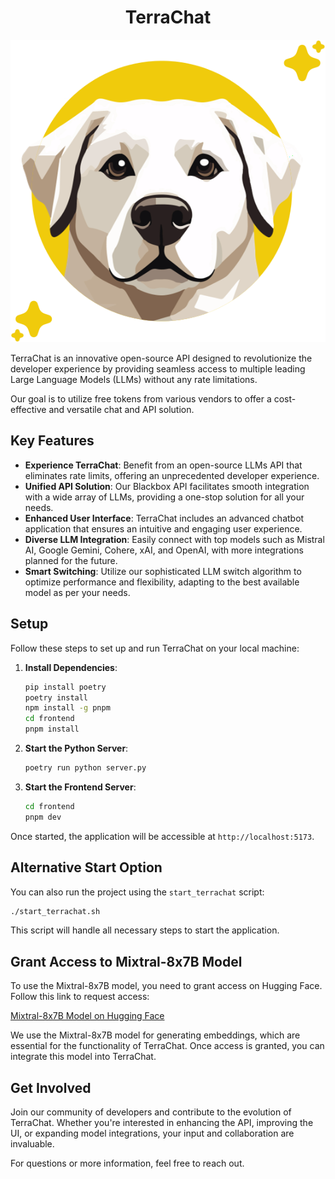<div style="text-align: center;">

# TerraChat

![TerraChat Logo](frontend/images/starred_terra.svg)

</div>

TerraChat is an innovative open-source API designed to revolutionize the developer experience by providing seamless access to multiple leading Large Language Models (LLMs) without any rate limitations.

Our goal is to utilize free tokens from various vendors to offer a cost-effective and versatile chat and API solution.

## Key Features

- **Experience TerraChat**: Benefit from an open-source LLMs API that eliminates rate limits, offering an unprecedented developer experience.
- **Unified API Solution**: Our Blackbox API facilitates smooth integration with a wide array of LLMs, providing a one-stop solution for all your needs.
- **Enhanced User Interface**: TerraChat includes an advanced chatbot application that ensures an intuitive and engaging user experience.
- **Diverse LLM Integration**: Easily connect with top models such as Mistral AI, Google Gemini, Cohere, xAI, and OpenAI, with more integrations planned for the future.
- **Smart Switching**: Utilize our sophisticated LLM switch algorithm to optimize performance and flexibility, adapting to the best available model as per your needs.

## Setup

Follow these steps to set up and run TerraChat on your local machine:

1. **Install Dependencies**:

   ```bash
   pip install poetry
   poetry install
   npm install -g pnpm
   cd frontend
   pnpm install
   ```

2. **Start the Python Server**:

   ```bash
   poetry run python server.py
   ```

3. **Start the Frontend Server**:
   ```bash
   cd frontend
   pnpm dev
   ```

Once started, the application will be accessible at `http://localhost:5173`.

## Alternative Start Option

You can also run the project using the `start_terrachat` script:

```bash
./start_terrachat.sh
```

This script will handle all necessary steps to start the application.

## Grant Access to Mixtral-8x7B Model

To use the Mixtral-8x7B model, you need to grant access on Hugging Face. Follow this link to request access:

[Mixtral-8x7B Model on Hugging Face](https://huggingface.co/mistralai/Mixtral-8x7B-v0.1)

We use the Mixtral-8x7B model for generating embeddings, which are essential for the functionality of TerraChat. Once access is granted, you can integrate this model into TerraChat.

## Get Involved

Join our community of developers and contribute to the evolution of TerraChat. Whether you're interested in enhancing the API, improving the UI, or expanding model integrations, your input and collaboration are invaluable.

For questions or more information, feel free to reach out.
